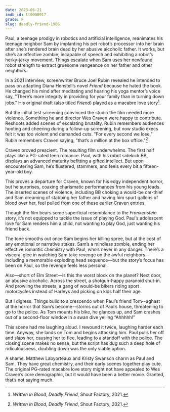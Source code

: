 ```yaml
---
date: 2023-06-21
imdb_id: tt0090917
grade: F
slug: deadly-friend-1986
---
```


Paul, a teenage prodigy in robotics and artificial intelligence, reanimates his teenage neighbor Sam by implanting his pet robot’s processor into her brain after she’s rendered brain dead by her abusive alcoholic father. It works, but she’s an effective zombie, incapable of speech and exhibiting a robot’s herky-jerky movement. Things escalate when Sam uses her newfound robot strength to extract gruesome vengeance on her father and other neighbors.

<!-- end -->

In a 2021 interview, screenwriter Bruce Joel Rubin revealed he intended to pass on adapting Diana Henstell’s novel _Friend_ because he hated the book. He changed his mind after meditating and hearing his yoga mentor’s voice say, "There’s more integrity in providing for your family than in turning down jobs." His original draft (also titled _Friend_) played as a macabre love story[^1].

But the initial test screening convinced the studio the film needed more violence. Something he and director Wes Craven were happy to contribute. Reshoots added scenes of escalating brutality. Rubin remembers audiences hooting and cheering during a follow-up screening, but now studio execs felt it was _too_ violent and demanded cuts. "For every second we lose," Rubin remembers Craven saying, "that’s a million at the box office."[^1]

Craven proved prescient. The resulting film underwhelms. The first half plays like a PG-rated teen romance. Paul, with his robot sidekick BB, displays an advanced maturity befitting a gifted intellect. But upon encountering Sam, he’s flustered, stammers, and feels every bit a fifteen-year-old boy.

This proves a departure for Craven, known for his edgy independent horror, but he surprises, coaxing charismatic performances from his young leads. The inserted scenes of violence, including BB choking a would-be car-thief and Sam dreaming of stabbing her father and having him spurt gallons of blood over her, feel pulled from one of these earlier Craven entries.

Though the film bears some superficial resemblance to the _Frankenstein_ story, it’s not equipped to tackle the issue of playing God. Paul’s adolescent love for Sam renders him a child, not wanting to play God, just wanting his friend back.

The tone smooths out once Sam begins her killing spree, but at the cost of any emotional or narrative stakes. Sam’s a mindless zombie, ending her effective romantic chemistry with Paul, who’s never in any danger. There’s a visceral glee in watching Sam take revenge on the awful neighbors—including a memorable exploding head sequence—but the story’s focus has been on Paul, so the revenge feels less personal.

Also—short of Elm Street—is this the worst block on the planet? Next door, an abusive alcoholic. Across the street, a shotgun-happy paranoid shut-in. And prowling the streets, a gang of would-be bikers riding sport motorcycles instead of Harleys and picking on kids half their age.

But I digress. Things build to a crescendo when Paul’s friend Tom--aghast at the horror that Sam’s become--storms out of Paul’s house, threatening to go to the police. As Tom mounts his bike, he glances up, and Sam crashes out of a second-floor window in a swan dive yelling “Ahhhhh!”

This scene had me laughing aloud. I rewound it twice, laughing harder each time. Anyway, she lands on Tom and begins attacking him. Paul pulls her off and slaps her, causing her to flee, leading to a standoff with the police. The closing scene makes no sense, but the script has dug such a deep hole of ridiculousness, doubling down was the only viable option.

A shame. Matthew Labyorteaux and Kristy Swanson charm as Paul and Sam. They have great chemistry, and their early scenes together play cute. The original PG-rated macabre love story might not have appealed to Wes Craven’s core demographic, but it would have been a better movie. Granted, that’s not saying much.

[^1]: _Written in Blood_, _Deadly Friend_, Shout Factory, 2021.
